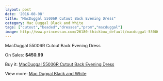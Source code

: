 ```yaml
---
layout: post
date: '2016-08-08'
title: "MacDuggal 55006R Cutout Back Evening Dress"
category: Mac Duggal Black and White
tags: ["cutout","beaded","dresses","prom","macduggal"]
image: http://www.princessan.com/26180-thickbox_default/macduggal-55006r-cutout-back-evening-dress.jpg
---
```

MacDuggal 55006R Cutout Back Evening Dress

On Sales: **$450.99**
<a href="https://www.princessan.com/en/12026-macduggal-55006r-cutout-back-evening-dress.html"><amp-img layout="responsive" width="600" height="600" src="//www.princessan.com/26180-thickbox_default/macduggal-55006r-cutout-back-evening-dress.jpg" alt="MacDuggal 55006R Cutout Back Evening Dress 0" /></a>

Buy it: [MacDuggal 55006R Cutout Back Evening Dress](https://www.princessan.com/en/12026-macduggal-55006r-cutout-back-evening-dress.html "MacDuggal 55006R Cutout Back Evening Dress")

View more: [Mac Duggal Black and White](https://www.princessan.com/en/85- "Mac Duggal Black and White")